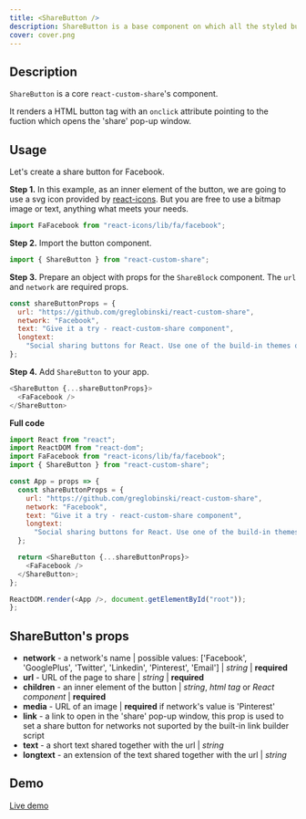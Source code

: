 ```yaml
---
title: <ShareButton />
description: ShareButton is a base component on which all the styled buttons are built.
cover: cover.png
---
```


## Description

`ShareButton` is a core `react-custom-share`'s component.

It renders a HTML button tag with an `onclick` attribute pointing to the fuction which opens the 'share' pop-up window.

## Usage

Let's create a share button for Facebook.

**Step 1.** In this example, as an inner element of the button, we are going to use a svg icon provided by [react-icons](https://github.com/react-icons/react-icons). But you are free to use a bitmap image or text, anything what meets your needs.

```javascript
import FaFacebook from "react-icons/lib/fa/facebook";
```

**Step 2.** Import the button component.

```javascript
import { ShareButton } from "react-custom-share";
```

**Step 3.** Prepare an object with props for the `ShareBlock` component. The `url` and `network` are required props.

```javascript
const shareButtonProps = {
  url: "https://github.com/greglobinski/react-custom-share",
  network: "Facebook",
  text: "Give it a try - react-custom-share component",
  longtext:
    "Social sharing buttons for React. Use one of the build-in themes or create a custom one from the scratch."
};
```

**Step 4.** Add `ShareButton` to your app.

```javascript
<ShareButton {...shareButtonProps}>
  <FaFacebook />
</ShareButton>
```

**Full code**

```javascript
import React from "react";
import ReactDOM from "react-dom";
import FaFacebook from "react-icons/lib/fa/facebook";
import { ShareButton } from "react-custom-share";

const App = props => {
  const shareButtonProps = {
    url: "https://github.com/greglobinski/react-custom-share",
    network: "Facebook",
    text: "Give it a try - react-custom-share component",
    longtext:
      "Social sharing buttons for React. Use one of the build-in themes or create a custom one from the scratch."
  };

  return <ShareButton {...shareButtonProps}>
    <FaFacebook />
  </ShareButton>;
};

ReactDOM.render(<App />, document.getElementById("root"));
};
```

## ShareButton's props

* **network** - a network's name | possible values: ['Facebook', 'GooglePlus', 'Twitter', 'Linkedin', 'Pinterest', 'Email'] | _string_ | **required**
* **url** - URL of the page to share | _string_ | **required**
* **children** - an inner element of the button | _string_, _html tag_ or _React component_ | **required**
* **media** - URL of an image | **required** if network's value is 'Pinterest'
* **link** - a link to open in the 'share' pop-up window, this prop is used to set a share button for networks not suported by the built-in link builder script
* **text** - a short text shared together with the url | _string_
* **longtext** - an extension of the text shared together with the url | _string_

## Demo

[Live demo](../live-share-button)

